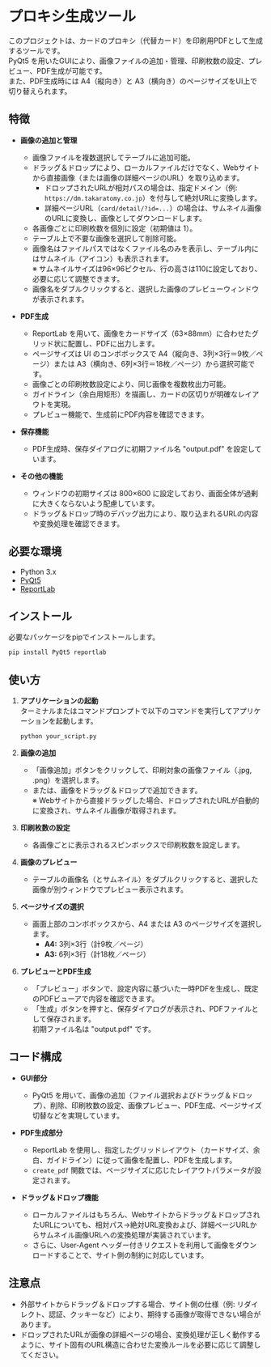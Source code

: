# プロキシ生成ツール

このプロジェクトは、カードのプロキシ（代替カード）を印刷用PDFとして生成するツールです。  
PyQt5 を用いたGUIにより、画像ファイルの追加・管理、印刷枚数の設定、プレビュー、PDF生成が可能です。  
また、PDF生成時には A4（縦向き）と A3（横向き）のページサイズをUI上で切り替えられます。

## 特徴

- **画像の追加と管理**  
  - 画像ファイルを複数選択してテーブルに追加可能。
  - ドラッグ＆ドロップにより、ローカルファイルだけでなく、Webサイトから直接画像（または画像の詳細ページのURL）を取り込めます。
    - ドロップされたURLが相対パスの場合は、指定ドメイン（例: `https://dm.takaratomy.co.jp`）を付与して絶対URLに変換します。
    - 詳細ページURL（`card/detail/?id=...`）の場合は、サムネイル画像のURLに変換し、画像としてダウンロードします。
  - 各画像ごとに印刷枚数を個別に設定（初期値は 1）。
  - テーブル上で不要な画像を選択して削除可能。
  - 画像名はファイルパスではなくファイル名のみを表示し、テーブル内にはサムネイル（アイコン）も表示されます。  
    ※ サムネイルサイズは96×96ピクセル、行の高さは110に設定しており、必要に応じて調整できます。
  - 画像名をダブルクリックすると、選択した画像のプレビューウィンドウが表示されます。

- **PDF生成**  
  - ReportLab を用いて、画像をカードサイズ（63×88mm）に合わせたグリッド状に配置し、PDFに出力します。
  - ページサイズは UI のコンボボックスで A4（縦向き、3列×3行＝9枚／ページ）または A3（横向き、6列×3行＝18枚／ページ）から選択可能です。
  - 画像ごとの印刷枚数設定により、同じ画像を複数枚出力可能。
  - ガイドライン（余白用矩形）を描画し、カードの区切りが明確なレイアウトを実現。
  - プレビュー機能で、生成前にPDF内容を確認できます。

- **保存機能**  
  - PDF生成時、保存ダイアログに初期ファイル名 "output.pdf" を設定しています。

- **その他の機能**  
  - ウィンドウの初期サイズは 800×600 に設定しており、画面全体が過剰に大きくならないよう配慮しています。
  - ドラッグ＆ドロップ時のデバッグ出力により、取り込まれるURLの内容や変換処理を確認できます。

## 必要な環境

- Python 3.x
- [PyQt5](https://pypi.org/project/PyQt5/)
- [ReportLab](https://www.reportlab.com/opensource/)

## インストール

必要なパッケージをpipでインストールします。

```bash
pip install PyQt5 reportlab
```

## 使い方

1. **アプリケーションの起動**  
   ターミナルまたはコマンドプロンプトで以下のコマンドを実行してアプリケーションを起動します。

   ```bash
   python your_script.py
   ```

2. **画像の追加**  
   - 「画像追加」ボタンをクリックして、印刷対象の画像ファイル（.jpg, .png）を選択します。
   - または、画像をドラッグ＆ドロップで追加できます。  
     ※ Webサイトから直接ドラッグした場合、ドロップされたURLが自動的に変換され、サムネイル画像が取得されます。

3. **印刷枚数の設定**  
   - 各画像ごとに表示されるスピンボックスで印刷枚数を設定します。

4. **画像のプレビュー**  
   - テーブルの画像名（とサムネイル）をダブルクリックすると、選択した画像が別ウィンドウでプレビュー表示されます。

5. **ページサイズの選択**  
   - 画面上部のコンボボックスから、A4 または A3 のページサイズを選択します。  
     - **A4:** 3列×3行（計9枚／ページ）
     - **A3:** 6列×3行（計18枚／ページ）

6. **プレビューとPDF生成**  
   - 「プレビュー」ボタンで、設定内容に基づいた一時PDFを生成し、既定のPDFビューアで内容を確認できます。
   - 「生成」ボタンを押すと、保存ダイアログが表示され、PDFファイルとして保存されます。  
     初期ファイル名は "output.pdf" です。

## コード構成

- **GUI部分**  
  - PyQt5 を用いて、画像の追加（ファイル選択およびドラッグ＆ドロップ）、削除、印刷枚数の設定、画像プレビュー、PDF生成、ページサイズ切替などを実現しています。

- **PDF生成部分**  
  - ReportLab を使用し、指定したグリッドレイアウト（カードサイズ、余白、ガイドライン）に従って画像を配置し、PDFを生成します。  
  - `create_pdf` 関数では、ページサイズに応じたレイアウトパラメータが設定されます。

- **ドラッグ＆ドロップ機能**  
  - ローカルファイルはもちろん、Webサイトからドラッグ＆ドロップされたURLについても、相対パス→絶対URL変換および、詳細ページURLからサムネイル画像URLへの変換処理が実装されています。
  - さらに、User-Agent ヘッダー付きリクエストを利用して画像をダウンロードすることで、サイト側の制約に対応しています。

## 注意点

- 外部サイトからドラッグ＆ドロップする場合、サイト側の仕様（例: リダイレクト、認証、クッキーなど）により、期待する画像が取得できない場合があります。
- ドロップされたURLが画像の詳細ページの場合、変換処理が正しく動作するように、サイト固有のURL構造に合わせた変換ルールを必要に応じて調整してください。
